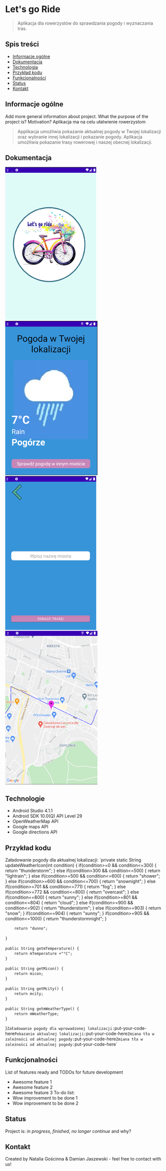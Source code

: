 # Let's go Ride
> Aplikacja dla rowerzystów do sprawdzania pogody i wyznaczania tras.
## Spis treści
* [Informacje ogólne](#Informacje-ogólne)
* [Dokumentacja](#dokumentacja)
* [Technologia](#Technologie)
* [Przykład kodu](#przykład-kodu)
* [Funkcjonalności](#Funkcjonalności)
* [Status](#status)
* [Kontakt](#kontakt)
## Informacje ogólne
Add more general information about project. What the purpose of the project is? Motivation?
Aplikacja ma na celu ułatwienie rowerzystom
> Applikacja umożliwia pokazanie aktualnej pogody w Twojej lokalizacji oraz wybranie innej lokalizacji i pokazanie pogody. 
> Aplikacja umożliwia pokazanie trasy rowerowej i naszej obecnej lokalizacji.
## Dokumentacja
![Logo aplikacji](./img/logo.png)
![Ekran z pogodą](./img/pogoda.png)
![Zmiana miasta dla pogody](./img/wpisz-miasto.png)
![Mapa](./img/mapa.png)
## Technologie
* Android Studio 4.1.1
* Android SDK 10.0(Q) API Level 29
* OpenWeatherMap API
* Google maps API
* Google directions API
## Przykład kodu
Załadowanie pogody dla aktualnej lokalizacji:
`private static String updateWeatherIcon(int condition)
    {
        if(condition>=0 && condition<=300)
        {
            return "thunderstorm";
        }
        else if(condition>300 && condition<=500)
        {
            return "lightrain";
        }
        else if(condition>=500 && condition<=600)
        {
            return "shower";
        }
        else if(condition>=600 && condition<=700)
        {
            return "snownight";
        }
        else if(condition>=701 && condition<=771)
        {
            return "fog";
        }
         else if(condition>=772 && condition<=800)
        {
            return "overcast";
        }
        else if(condition==800)
        {
            return "sunny";
        }
        else if(condition>=801 && condition<=804)
        {
            return "cloud";
        }
        else if(condition>=900 && condition<=902)
        {
            return "thunderstorm";
        }
        else if(condition==903)
        {
            return "snow";
        }
        if(condition==904)
        {
            return "sunny";
        }
        if(condition>=905 && condition<=1000)
        {
            return "thunderstormnight";
        }

        return "dunno";

    }

    public String getmTemperature() {
        return mTemperature +"°C";
    }

    public String getMicon() {
        return micon;
    }

    public String getMcity() {
        return mcity;
    }

    public String getmWeatherType() {
        return mWeatherType;
    }
}`
Załadowanie pogody dla wprowadzonej lokalizacji:
`put-your-code-here`
Pokazanie aktualnej lokalizacji:
`put-your-code-here`
Zmiana tła w zależności od aktualnej pogody:
`put-your-code-here`
Zmiana tła w zależności od aktualnej pogody:
`put-your-code-here`
## Funkcjonalności
List of features ready and TODOs for future development
* Awesome feature 1
* Awesome feature 2
* Awesome feature 3
To-do list:
* Wow improvement to be done 1
* Wow improvement to be done 2
## Status
Project is: _in progress_, _finished_, _no longer continue_ and why?
## Kontakt
Created by Natalia Gościnna & Damian Jaszewski - feel free to contact with us!
